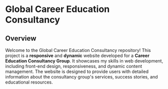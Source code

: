 # Global Career Education Consultancy

## Overview

Welcome to the Global Career Education Consultancy repository! This project is a **responsive** and **dynamic** website developed for a **Career Education Consultancy Group**. It showcases my skills in web development, including front-end design, responsiveness, and dynamic content management. The website is designed to provide users with detailed information about the consultancy group's services, success stories, and educational resources.

